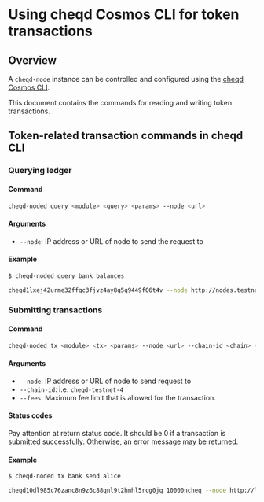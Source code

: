 # Using cheqd Cosmos CLI for token transactions

## Overview

A `cheqd-node` instance can be controlled and configured using the [cheqd Cosmos CLI](README.md).

This document contains the commands for reading and writing token transactions.

## Token-related transaction commands in cheqd CLI

### Querying ledger

#### Command

```bash
cheqd-noded query <module> <query> <params> --node <url>
```

#### Arguments

* `--node`: IP address or URL of node to send the request to

#### Example

```bash
$ cheqd-noded query bank balances 

cheqd1lxej42urme32ffqc3fjvz4ay8q5q9449f06t4v --node http://nodes.testnet.cheqd.network:26657
```

### Submitting transactions

#### Command

```bash
cheqd-noded tx <module> <tx> <params> --node <url> --chain-id <chain> --fees <fee>
```

#### Arguments

* `--node`: IP address or URL of node to send request to
* `--chain-id`: i.e. `cheqd-testnet-4`
* `--fees`: Maximum fee limit that is allowed for the transaction.

#### Status codes

Pay attention at return status code. It should be 0 if a transaction is submitted successfully. Otherwise, an error message may be returned.

#### Example

```bash
$ cheqd-noded tx bank send alice 

cheqd10dl985c76zanc8n9z6c88qnl9t2hmhl5rcg0jq 10000ncheq --node http://localhost:26657 --chain-id cheqd --fees 50ncheq
```
